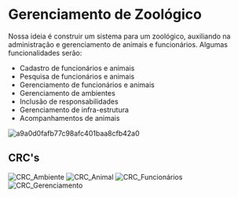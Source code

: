 # Gerenciamento de Zoológico
Nossa ideia é construir um sistema para um zoológico, auxiliando na administração e gerenciamento de animais e funcionários.
Algumas funcionalidades serão:

* Cadastro de funcionários e animais
* Pesquisa de funcionários e animais
* Gerenciamento de funcionários e animais
* Gerenciamento de ambientes
* Inclusão de responsabilidades
* Gerenciamento de infra-estrutura
* Acompanhamentos de animais

![a9a0d0fafb77c98afc401baa8cfb42a0](https://user-images.githubusercontent.com/36963093/66428256-1b3c4880-e9ec-11e9-8c30-9f3dfb0ef583.jpg)

## CRC's
![CRC_Ambiente](https://user-images.githubusercontent.com/36963093/66438362-d243be80-ea02-11e9-9e28-69b1cd4b052d.PNG)
![CRC_Animal](https://user-images.githubusercontent.com/36963093/66438368-d8399f80-ea02-11e9-891b-6c3ddb267684.PNG)
![CRC_Funcionários](https://user-images.githubusercontent.com/36963093/66438369-d8d23600-ea02-11e9-963c-67c1a9d307d4.PNG)
![CRC_Gerenciamento](https://user-images.githubusercontent.com/36963093/66438370-d8d23600-ea02-11e9-995b-54ad5e084bf7.png)
